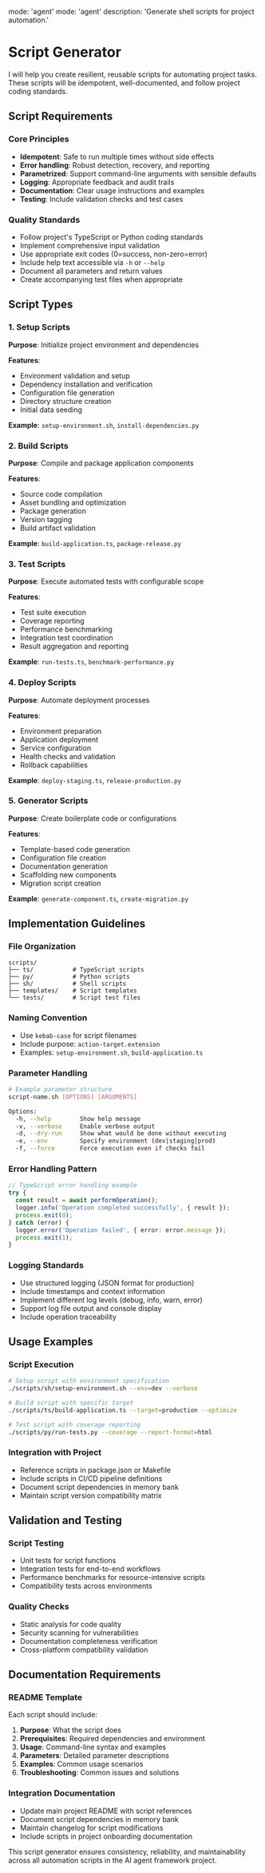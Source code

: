 mode: 'agent'
mode: 'agent'
description: 'Generate shell scripts for project automation.'

# Script Generator

I will help you create resilient, reusable scripts for automating project tasks. These scripts will be idempotent, well-documented, and follow project coding standards.

## Script Requirements

### Core Principles

- **Idempotent**: Safe to run multiple times without side effects
- **Error handling**: Robust detection, recovery, and reporting
- **Parametrized**: Support command-line arguments with sensible defaults
- **Logging**: Appropriate feedback and audit trails
- **Documentation**: Clear usage instructions and examples
- **Testing**: Include validation checks and test cases

### Quality Standards

- Follow project's TypeScript or Python coding standards
- Implement comprehensive input validation
- Use appropriate exit codes (0=success, non-zero=error)
- Include help text accessible via `-h` or `--help`
- Document all parameters and return values
- Create accompanying test files when appropriate

## Script Types

### 1. Setup Scripts

**Purpose**: Initialize project environment and dependencies

**Features**:
- Environment validation and setup
- Dependency installation and verification
- Configuration file generation
- Directory structure creation
- Initial data seeding

**Example**: `setup-environment.sh`, `install-dependencies.py`

### 2. Build Scripts

**Purpose**: Compile and package application components

**Features**:
- Source code compilation
- Asset bundling and optimization
- Package generation
- Version tagging
- Build artifact validation

**Example**: `build-application.ts`, `package-release.py`

### 3. Test Scripts

**Purpose**: Execute automated tests with configurable scope

**Features**:
- Test suite execution
- Coverage reporting
- Performance benchmarking
- Integration test coordination
- Result aggregation and reporting

**Example**: `run-tests.ts`, `benchmark-performance.py`

### 4. Deploy Scripts

**Purpose**: Automate deployment processes

**Features**:
- Environment preparation
- Application deployment
- Service configuration
- Health checks and validation
- Rollback capabilities

**Example**: `deploy-staging.ts`, `release-production.py`

### 5. Generator Scripts

**Purpose**: Create boilerplate code or configurations

**Features**:
- Template-based code generation
- Configuration file creation
- Documentation generation
- Scaffolding new components
- Migration script creation

**Example**: `generate-component.ts`, `create-migration.py`

## Implementation Guidelines

### File Organization

```
scripts/
├── ts/           # TypeScript scripts
├── py/           # Python scripts
├── sh/           # Shell scripts
├── templates/    # Script templates
└── tests/        # Script test files
```

### Naming Convention

- Use `kebab-case` for script filenames
- Include purpose: `action-target.extension`
- Examples: `setup-environment.sh`, `build-application.ts`

### Parameter Handling

```bash
# Example parameter structure
script-name.sh [OPTIONS] [ARGUMENTS]

Options:
  -h, --help        Show help message
  -v, --verbose     Enable verbose output
  -d, --dry-run     Show what would be done without executing
  -e, --env         Specify environment (dev|staging|prod)
  -f, --force       Force execution even if checks fail
```

### Error Handling Pattern

```typescript
// TypeScript error handling example
try {
  const result = await performOperation();
  logger.info('Operation completed successfully', { result });
  process.exit(0);
} catch (error) {
  logger.error('Operation failed', { error: error.message });
  process.exit(1);
}
```

### Logging Standards

- Use structured logging (JSON format for production)
- Include timestamps and context information
- Implement different log levels (debug, info, warn, error)
- Support log file output and console display
- Include operation traceability

## Usage Examples

### Script Execution

```bash
# Setup script with environment specification
./scripts/sh/setup-environment.sh --env=dev --verbose

# Build script with specific target
./scripts/ts/build-application.ts --target=production --optimize

# Test script with coverage reporting
./scripts/py/run-tests.py --coverage --report-format=html
```

### Integration with Project

- Reference scripts in package.json or Makefile
- Include scripts in CI/CD pipeline definitions
- Document script dependencies in memory bank
- Maintain script version compatibility matrix

## Validation and Testing

### Script Testing

- Unit tests for script functions
- Integration tests for end-to-end workflows
- Performance benchmarks for resource-intensive scripts
- Compatibility tests across environments

### Quality Checks

- Static analysis for code quality
- Security scanning for vulnerabilities
- Documentation completeness verification
- Cross-platform compatibility validation

## Documentation Requirements

### README Template

Each script should include:

1. **Purpose**: What the script does
2. **Prerequisites**: Required dependencies and environment
3. **Usage**: Command-line syntax and examples
4. **Parameters**: Detailed parameter descriptions
5. **Examples**: Common usage scenarios
6. **Troubleshooting**: Common issues and solutions

### Integration Documentation

- Update main project README with script references
- Document script dependencies in memory bank
- Maintain changelog for script modifications
- Include scripts in project onboarding documentation

This script generator ensures consistency, reliability, and maintainability across all automation scripts in the AI agent framework project.
